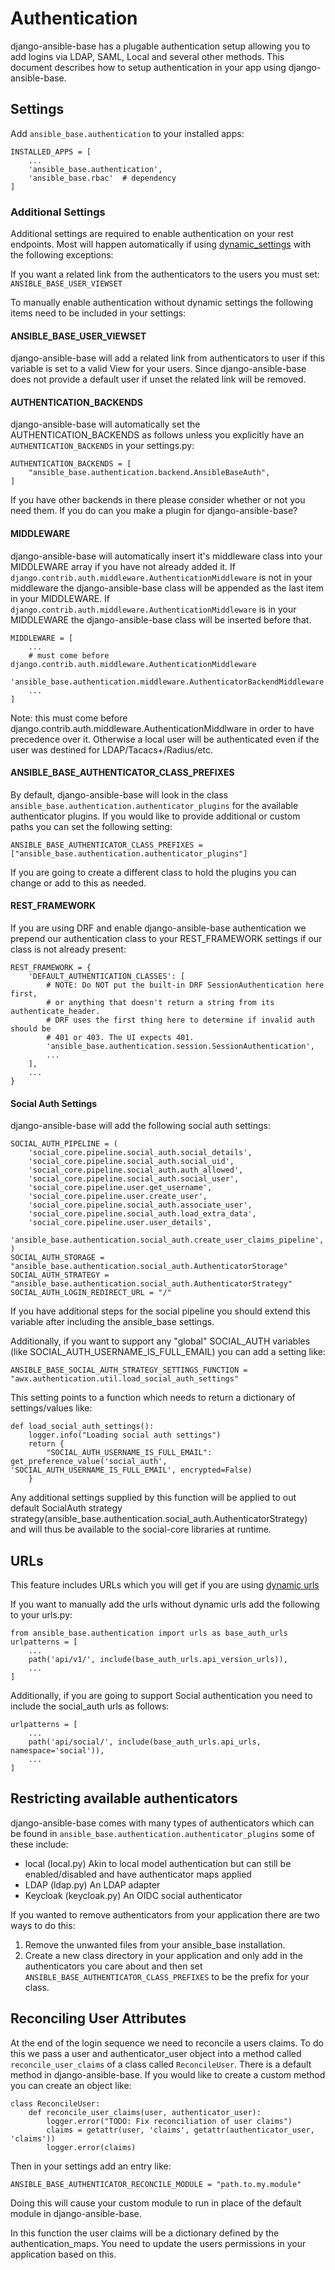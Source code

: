 # Authentication

django-ansible-base has a plugable authentication setup allowing you to add logins via LDAP, SAML, Local and several other methods. This document describes how to setup authentication in your app using django-ansible-base.


## Settings

Add `ansible_base.authentication` to your installed apps:

```
INSTALLED_APPS = [
    ...
    'ansible_base.authentication',
    'ansible_base.rbac'  # dependency
]
```

### Additional Settings
Additional settings are required to enable authentication on your rest endpoints.
Most will happen automatically if using [dynamic_settings](../../Installation.md) with the following exceptions:

If you want a related link from the authenticators to the users you must set:
`ANSIBLE_BASE_USER_VIEWSET`

To manually enable authentication without dynamic settings the following items need to be included in your settings:

#### ANSIBLE_BASE_USER_VIEWSET

django-ansible-base will add a related link from authenticators to user if this variable is set to a valid View for your users. Since django-ansible-base does not provide a default user if unset the related link will be removed.

#### AUTHENTICATION_BACKENDS
django-ansible-base will automatically set the AUTHENTICATION_BACKENDS as follows unless you explicitly have an `AUTHENTICATION_BACKENDS` in your settings.py:
```
AUTHENTICATION_BACKENDS = [
    "ansible_base.authentication.backend.AnsibleBaseAuth",
]
```

If you have other backends in there please consider whether or not you need them. If you do can you make a plugin for django-ansible-base?

#### MIDDLEWARE
django-ansible-base will automatically insert it's middleware class into your MIDDLEWARE array if you have not already added it. If `django.contrib.auth.middleware.AuthenticationMiddleware` is not in your middleware the django-ansible-base class will be appended as the last item in your MIDDLEWARE. If `django.contrib.auth.middleware.AuthenticationMiddleware` is in your MIDDLEWARE the django-ansible-base class will be inserted before that.
```
MIDDLEWARE = [
    ...
    # must come before django.contrib.auth.middleware.AuthenticationMiddleware
    'ansible_base.authentication.middleware.AuthenticatorBackendMiddleware',
    ...
]
``` 

Note: this must come before django.contrib.auth.middleware.AuthenticationMiddlware in order to have precedence over it. Otherwise a local user will be authenticated even if the user was destined for LDAP/Tacacs+/Radius/etc. 


#### ANSIBLE_BASE_AUTHENTICATOR_CLASS_PREFIXES
By default, django-ansible-base will look in the class `ansible_base.authentication.authenticator_plugins` for the available authenticator plugins. If you would like to provide additional or custom paths you can set the following setting:
```
ANSIBLE_BASE_AUTHENTICATOR_CLASS_PREFIXES = ["ansible_base.authentication.authenticator_plugins"]
```

If you are going to create a different class to hold the plugins you can change or add to this as needed.

#### REST_FRAMEWORK
If you are using DRF and enable django-ansible-base authentication we prepend our authentication class to your REST_FRAMEWORK settings if our class is not already present:
```
REST_FRAMEWORK = {
    'DEFAULT_AUTHENTICATION_CLASSES': [
        # NOTE: Do NOT put the built-in DRF SessionAuthentication here first,
        # or anything that doesn't return a string from its authenticate_header.
        # DRF uses the first thing here to determine if invalid auth should be
        # 401 or 403. The UI expects 401.
        'ansible_base.authentication.session.SessionAuthentication',
        ...
    ],
    ...
}
```


#### Social Auth Settings
django-ansible-base will add the following social auth settings:
```
SOCIAL_AUTH_PIPELINE = (
    'social_core.pipeline.social_auth.social_details',
    'social_core.pipeline.social_auth.social_uid',
    'social_core.pipeline.social_auth.auth_allowed',
    'social_core.pipeline.social_auth.social_user',
    'social_core.pipeline.user.get_username',
    'social_core.pipeline.user.create_user',
    'social_core.pipeline.social_auth.associate_user',
    'social_core.pipeline.social_auth.load_extra_data',
    'social_core.pipeline.user.user_details',
    'ansible_base.authentication.social_auth.create_user_claims_pipeline',
)
SOCIAL_AUTH_STORAGE = "ansible_base.authentication.social_auth.AuthenticatorStorage"
SOCIAL_AUTH_STRATEGY = "ansible_base.authentication.social_auth.AuthenticatorStrategy"
SOCIAL_AUTH_LOGIN_REDIRECT_URL = "/"
```

If you have additional steps for the social pipeline you should extend this variable after including the ansible_base settings.

Additionally, if you want to support any "global" SOCIAL_AUTH variables (like SOCIAL_AUTH_USERNAME_IS_FULL_EMAIL) you can add a setting like:
```
ANSIBLE_BASE_SOCIAL_AUTH_STRATEGY_SETTINGS_FUNCTION = "awx.authentication.util.load_social_auth_settings"
```

This setting points to a function which needs to return a dictionary of settings/values like:
```
def load_social_auth_settings():
    logger.info("Loading social auth settings")
    return {
        "SOCIAL_AUTH_USERNAME_IS_FULL_EMAIL": get_preference_value('social_auth', 'SOCIAL_AUTH_USERNAME_IS_FULL_EMAIL', encrypted=False)
    }
```

Any additional settings supplied by this function will be applied to out default SocialAuth strategy strategy(ansible_base.authentication.social_auth.AuthenticatorStrategy) and will thus be available to the social-core libraries at runtime.


## URLs

This feature includes URLs which you will get if you are using [dynamic urls](../../Installation.md)

If you want to manually add the urls without dynamic urls add the following to your urls.py:

```
from ansible_base.authentication import urls as base_auth_urls
urlpatterns = [
    ...
    path('api/v1/', include(base_auth_urls.api_version_urls)),
    ...
]
```

Additionally, if you are going to support Social authentication you need to include the social_auth urls as follows:
```
urlpatterns = [
    ...
    path('api/social/', include(base_auth_urls.api_urls, namespace='social')),
    ...
]
```

## Restricting available authenticators

django-ansible-base comes with many types of authenticators which can be found in `ansible_base.authentication.authenticator_plugins` some of these include:
  * local (local.py) Akin to local model authentication but can still be enabled/disabled and have authenticator maps applied
  * LDAP (ldap.py) An LDAP adapter
  * Keycloak (keycloak.py) An OIDC social authenticator

If you wanted to remove authenticators from your application there are two ways to do this:
1. Remove the unwanted files from your ansible_base installation.
2. Create a new class directory in your application and only add in the authenticators you care about and then set `ANSIBLE_BASE_AUTHENTICATOR_CLASS_PREFIXES` to be the prefix for your class.



## Reconciling User Attributes

At the end of the login sequence we need to reconcile a users claims. To do this we pass a user and authenticator_user object into a method called `reconcile_user_claims` of a class called `ReconcileUser`. There is a default method in django-ansible-base. If you would like to create a custom method you can create an object like:
```
class ReconcileUser:
    def reconcile_user_claims(user, authenticator_user):
        logger.error("TODO: Fix reconciliation of user claims")
        claims = getattr(user, 'claims', getattr(authenticator_user, 'claims'))
        logger.error(claims)
```

Then in your settings add an entry like:
```
ANSIBLE_BASE_AUTHENTICATOR_RECONCILE_MODULE = "path.to.my.module"
```

Doing this will cause your custom module to run in place of the default module in django-ansible-base.

In this function the user claims will be a dictionary defined by the authentication_maps. You need to update the users permissions in your application based on this.
